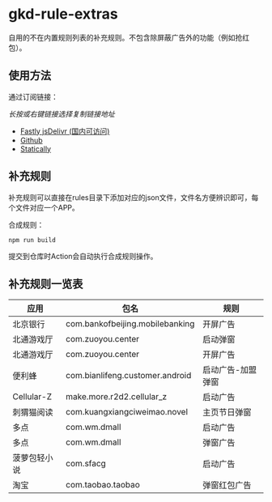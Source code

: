 # gkd-rule-extras
自用的不在内置规则列表的补充规则。不包含除屏蔽广告外的功能（例如抢红包）。

## 使用方法

通过订阅链接：

*长按或右键链接选择复制链接地址*

* [Fastly jsDelivr (国内可访问)](https://fastly.jsdelivr.net/gh/ckylinmc/gkd-rule-extras@main/dist/cky-gkd-rules.json)
* [Github](https://github.com/CKylinMC/gkd-rule-extras/raw/main/dist/cky-gkd-rules.json)
* [Statically](https://cdn.statically.io/gh/ckylinmc/gkd-rule-extras@main/dist/cky-gkd-rules.json)

## 补充规则

补充规则可以直接在rules目录下添加对应的json文件，文件名方便辨识即可，每个文件对应一个APP。

合成规则：

```
npm run build
```

提交到仓库时Action会自动执行合成规则操作。

<!--[DO NOT MODIFY ANYTHING BELOW]-->
<!--DYNAMIC-->
## 补充规则一览表
| 应用 | 包名 | 规则 |
| --- | --- | --- |
| 北京银行 | com.bankofbeijing.mobilebanking | 开屏广告 |
| 北通游戏厅 | com.zuoyou.center | 启动弹窗 |
| 北通游戏厅 | com.zuoyou.center | 开屏广告 |
| 便利蜂 | com.bianlifeng.customer.android | 启动广告-加盟弹窗 |
| Cellular-Z | make.more.r2d2.cellular_z | 启动广告 |
| 刺猬猫阅读 | com.kuangxiangciweimao.novel | 主页节日弹窗 |
| 多点 | com.wm.dmall | 启动广告 |
| 多点 | com.wm.dmall | 弹窗广告 |
| 菠萝包轻小说 | com.sfacg | 启动广告 |
| 淘宝 | com.taobao.taobao | 弹窗红包广告 |
<!--/DYNAMIC-->